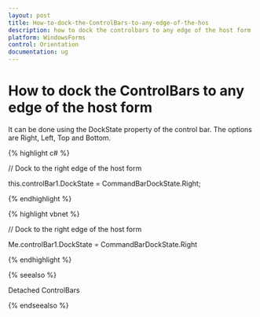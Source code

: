 ```yaml
---
layout: post
title: How-to-dock-the-ControlBars-to-any-edge-of-the-hos
description: how to dock the controlbars to any edge of the host form
platform: WindowsForms
control: Orientation
documentation: ug
---
```


# How to dock the ControlBars to any edge of the host form

It can be done using the DockState property of the control bar. The options are Right, Left, Top and Bottom.

{% highlight c# %}

// Dock to the right edge of the host form

this.controlBar1.DockState = CommandBarDockState.Right;

{% endhighlight %}

{% highlight vbnet %}


// Dock to the right edge of the host form

Me.controlBar1.DockState = CommandBarDockState.Right

{% endhighlight %}

{% seealso %}

Detached ControlBars

{% endseealso %}